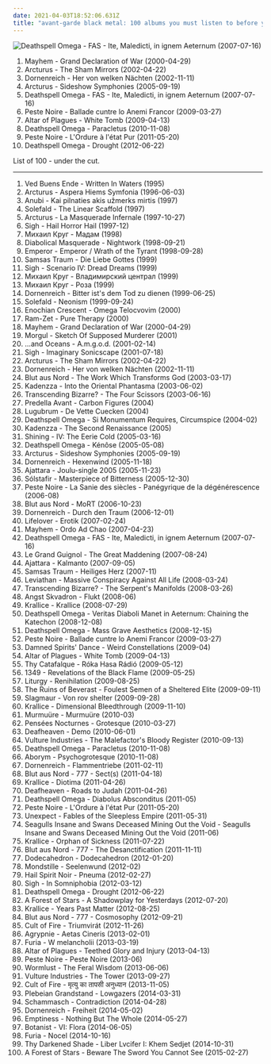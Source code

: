 ```yaml
---
date: 2021-04-03T18:52:06.631Z
title: "avant-garde black metal: 100 albums you must listen to before you die"
---
```

![Deathspell Omega - FAS - Ite, Maledicti, in ignem Aeternum (2007-07-16)](http://coverartarchive.org/release/98ed235a-2f5c-44e9-8f94-1373fcd7dc4e/1981275082-500.jpg "Deathspell Omega - FAS - Ite, Maledicti, in ignem Aeternum (2007-07-16)")
<ol class="albums">
<li data-cover="http://coverartarchive.org/release/12e3767d-d674-4150-bc52-9d197c7778c1/13866484117-500.jpg" data-tags="black metal" role="button">Mayhem - Grand Declaration of War (2000-04-29)</li>
<li data-cover="https://img.discogs.com/GYhZ7K6fOzCcdRdNDHBJZJ74sHU=/fit-in/280x278/filters:strip_icc():format(jpeg):mode_rgb():quality(90)/discogs-images/R-2349420-1278742285.jpeg.jpg" data-tags="avant-garde metal, progressive metal" role="button">Arcturus - The Sham Mirrors (2002-04-22)</li>
<li data-cover="http://coverartarchive.org/release/fb617532-242d-4fb3-8c2f-99182c81c853/13549940233-500.jpg" data-tags="black metal, melodic black metal" role="button">Dornenreich - Her von welken Nächten (2002-11-11)</li>
<li data-cover="http://coverartarchive.org/release/b3c03147-9b30-4fda-88ea-44fe6718d288/15541386321-500.jpg" data-tags="avant-garde metal, progressive metal" role="button">Arcturus - Sideshow Symphonies (2005-09-19)</li>
<li data-cover="http://coverartarchive.org/release/98ed235a-2f5c-44e9-8f94-1373fcd7dc4e/1981275082-500.jpg" data-tags="black metal" role="button">Deathspell Omega - FAS - Ite, Maledicti, in ignem Aeternum (2007-07-16)</li>
<li data-cover="http://coverartarchive.org/release/1eb43f46-8361-48cd-a4d2-bc4b47430e2c/2198762268-500.jpg" data-tags="black metal" role="button">Peste Noire - Ballade cuntre lo Anemi Francor (2009-03-27)</li>
<li data-cover="http://coverartarchive.org/release/508cd265-21f1-4e9c-a995-ecc620bbd53f/2663399057-500.jpg" data-tags="black metal, atmospheric black metal" role="button">Altar of Plagues - White Tomb (2009-04-13)</li>
<li data-cover="http://coverartarchive.org/release/38fc41d1-a027-42f5-9422-73efd50612de/1969541959-500.jpg" data-tags="black metal" role="button">Deathspell Omega - Paracletus (2010-11-08)</li>
<li data-cover="http://coverartarchive.org/release/5a8e9053-a923-4adf-8866-576270a6ccb7/1223508809-500.jpg" data-tags="black metal, avant-garde black metal, post-black metal, experimental" role="button">Peste Noire - L'Ordure à l'état Pur (2011-05-20)</li>
<li data-cover="https://via.placeholder.com/450" data-tags="black metal" role="button">Deathspell Omega - Drought (2012-06-22)</li>
</ol>
List of 100 - under the cut.
<!-- more -->

_________________

<ol class="albums">
<li data-cover="http://coverartarchive.org/release/9cef27a5-992b-4297-ade4-a107b2c2c2bd/15269986537-500.jpg" data-tags="black metal, progressive metal" role="button">
Ved Buens Ende - Written In Waters (1995)
</li>
<li data-cover="https://img.discogs.com/PET2jzdLAHFifRSonHwKZ7eJ6ck=/fit-in/600x600/filters:strip_icc():format(jpeg):mode_rgb():quality(90)/discogs-images/R-400951-1507214250-9127.jpeg.jpg" data-tags="black metal" role="button">
Arcturus - Aspera Hiems Symfonia (1996-06-03)
</li>
<li data-cover="https://via.placeholder.com/450" data-tags="avant-garde metal, avant-garde black metal" role="button">
Anubi - Kai pilnaties akis užmerks mirtis (1997)
</li>
<li data-cover="http://coverartarchive.org/release/74020eb9-4860-4c6c-8126-af55689a9b22/14993934735-500.jpg" data-tags="black metal, avant-garde metal" role="button">
Solefald - The Linear Scaffold (1997)
</li>
<li data-cover="http://coverartarchive.org/release/641293ff-c29e-483c-8f79-b07eab011344/6167514371-500.jpg" data-tags="avant-garde metal" role="button">
Arcturus - La Masquerade Infernale (1997-10-27)
</li>
<li data-cover="http://coverartarchive.org/release/50b9a8dc-fb9b-4872-839d-44ce9ec5a978/25640443565-500.jpg" data-tags="black metal, progressive metal, avant-garde metal" role="button">
Sigh - Hail Horror Hail (1997-12)
</li>
<li data-cover="https://via.placeholder.com/450" data-tags="atmospheric black metal, avant-garde black metal, true black metal, orthodox black metal, russian chanson, black shanson" role="button">
Михаил Круг - Мадам (1998)
</li>
<li data-cover="http://coverartarchive.org/release/757a25d7-2175-4b03-a13e-b634e721230b/19391920185-500.jpg" data-tags="black metal" role="button">
Diabolical Masquerade - Nightwork (1998-09-21)
</li>
<li data-cover="https://img.discogs.com/Nnpzs1vfIx83Hf7bz1QAPCULnA8=/fit-in/600x600/filters:strip_icc():format(jpeg):mode_rgb():quality(90)/discogs-images/R-398523-1167870757.jpeg.jpg" data-tags="black metal" role="button">
Emperor - Emperor / Wrath of the Tyrant (1998-09-28)
</li>
<li data-cover="http://coverartarchive.org/release/8e3f6d0d-ab30-4585-a05e-d7fb0f1bdfa5/17889690021-500.jpg" data-tags="black metal, gothic, gothic metal" role="button">
Samsas Traum - Die Liebe Gottes (1999)
</li>
<li data-cover="http://coverartarchive.org/release/c9c67f9d-de5c-42b8-b594-b7fc5f2df435/14204920860-500.jpg" data-tags="black metal, progressive metal, progressive black metal" role="button">
Sigh - Scenario IV: Dread Dreams (1999)
</li>
<li data-cover="https://via.placeholder.com/450" data-tags="chanson, atmospheric black metal, raw black metal, avant-garde black metal, true black metal, orthodox black metal, black shanson" role="button">
Михаил Круг - Владимирский централ (1999)
</li>
<li data-cover="https://via.placeholder.com/450" data-tags="atmospheric black metal, raw black metal, avant-garde black metal, true black metal, orthodox black metal, black shanson" role="button">
Михаил Круг - Роза (1999)
</li>
<li data-cover="https://img.discogs.com/TNd4JHAc_IFTvTJ67mKa0T_I9Mo=/fit-in/296x300/filters:strip_icc():format(jpeg):mode_rgb():quality(90)/discogs-images/R-1344097-1211355374.jpeg.jpg" data-tags="black metal" role="button">
Dornenreich - Bitter ist's dem Tod zu dienen (1999-06-25)
</li>
<li data-cover="https://img.discogs.com/uHJHUN9TOlxPQTZ6LVBCkeBS1zw=/fit-in/500x500/filters:strip_icc():format(jpeg):mode_rgb():quality(90)/discogs-images/R-2728844-1299949695.jpeg.jpg" data-tags="avant-garde metal" role="button">
Solefald - Neonism (1999-09-24)
</li>
<li data-cover="https://via.placeholder.com/450" data-tags="avant-garde black metal, black metal" role="button">
Enochian Crescent - Omega Telocvovim (2000)
</li>
<li data-cover="https://img.discogs.com/JtvIpkBpQdVFzyJhTe3Q0GyP7RE=/fit-in/600x600/filters:strip_icc():format(jpeg):mode_rgb():quality(90)/discogs-images/R-947722-1309533301.jpeg.jpg" data-tags="black metal, gothic metal" role="button">
Ram-Zet - Pure Therapy (2000)
</li>
<li data-cover="http://coverartarchive.org/release/12e3767d-d674-4150-bc52-9d197c7778c1/13866484117-500.jpg" data-tags="black metal" role="button">
Mayhem - Grand Declaration of War (2000-04-29)
</li>
<li data-cover="https://img.discogs.com/oDdMrmdYoTd4N8ivudi27yXSLpE=/fit-in/600x605/filters:strip_icc():format(jpeg):mode_rgb():quality(90)/discogs-images/R-2343012-1560775367-3547.jpeg.jpg" data-tags="black metal, symphonic black metal" role="button">
Morgul - Sketch Of Supposed Murderer (2001)
</li>
<li data-cover="http://coverartarchive.org/release/19d833ea-54b2-4ac0-822b-37d5a2839999/18639976578-500.jpg" data-tags="industrial black metal, industrial metal" role="button">
...and Oceans - A.m.g.o.d. (2001-02-14)
</li>
<li data-cover="http://coverartarchive.org/release/586892ba-92bb-4f69-b06b-edd71a48cd97/12966542161-500.jpg" data-tags="avant-garde metal, progressive metal, psychedelic" role="button">
Sigh - Imaginary Sonicscape (2001-07-18)
</li>
<li data-cover="https://img.discogs.com/GYhZ7K6fOzCcdRdNDHBJZJ74sHU=/fit-in/280x278/filters:strip_icc():format(jpeg):mode_rgb():quality(90)/discogs-images/R-2349420-1278742285.jpeg.jpg" data-tags="avant-garde metal, progressive metal" role="button">
Arcturus - The Sham Mirrors (2002-04-22)
</li>
<li data-cover="http://coverartarchive.org/release/fb617532-242d-4fb3-8c2f-99182c81c853/13549940233-500.jpg" data-tags="black metal, melodic black metal" role="button">
Dornenreich - Her von welken Nächten (2002-11-11)
</li>
<li data-cover="http://coverartarchive.org/release/3d4fc85f-fd33-34f5-9974-c58599edb290/1969312537-500.jpg" data-tags="black metal, atmospheric black metal" role="button">
Blut aus Nord - The Work Which Transforms God (2003-03-17)
</li>
<li data-cover="https://img.discogs.com/6xI_Wsr3rsYVkCczlATnOMbxLP0=/fit-in/600x598/filters:strip_icc():format(jpeg):mode_rgb():quality(90)/discogs-images/R-5504387-1395082042-9698.jpeg.jpg" data-tags="black metal, progressive black metal" role="button">
Kadenzza - Into the Oriental Phantasma (2003-06-02)
</li>
<li data-cover="https://img.discogs.com/uLE_t6ILeThnDaPgRfq17OH_v_4=/fit-in/600x600/filters:strip_icc():format(jpeg):mode_rgb():quality(90)/discogs-images/R-3205595-1320435223.jpeg.jpg" data-tags="black metal, progressive black metal, avant-garde black metal" role="button">
Transcending Bizarre? - The Four Scissors (2003-06-16)
</li>
<li data-cover="http://coverartarchive.org/release/1a352b3d-c0ca-4879-851d-68009cf793d2/3313299063-500.jpg" data-tags="avant-garde black metal, je dirai quelque jour vos naissances latentes" role="button">
Predella Avant - Carbon Figures (2004)
</li>
<li data-cover="https://img.discogs.com/_Jl86swP-IJKDZ05aZMHjHMysOU=/fit-in/600x590/filters:strip_icc():format(jpeg):mode_rgb():quality(90)/discogs-images/R-575112-1432604886-2396.jpeg.jpg" data-tags="avant-garde black metal" role="button">
Lugubrum - De Vette Cuecken (2004)
</li>
<li data-cover="https://via.placeholder.com/450" data-tags="black metal" role="button">
Deathspell Omega - Si Monumentum Requires, Circumspice (2004-02)
</li>
<li data-cover="https://via.placeholder.com/450" data-tags="avant-garde metal" role="button">
Kadenzza - The Second Renaissance (2005)
</li>
<li data-cover="http://coverartarchive.org/release/a74c5438-7887-4edc-950e-e734af918f43/21671803216-500.jpg" data-tags="black metal" role="button">
Shining - IV: The Eerie Cold (2005-03-16)
</li>
<li data-cover="http://coverartarchive.org/release/afc535b1-7cb7-4cb6-88c7-7390876cc41f/1981370319-500.jpg" data-tags="black metal" role="button">
Deathspell Omega - Kénôse (2005-05-08)
</li>
<li data-cover="http://coverartarchive.org/release/b3c03147-9b30-4fda-88ea-44fe6718d288/15541386321-500.jpg" data-tags="avant-garde metal, progressive metal" role="button">
Arcturus - Sideshow Symphonies (2005-09-19)
</li>
<li data-cover="https://img.discogs.com/F0HVUh_1f0T-RbSDYCNyWMjGiz0=/fit-in/273x300/filters:strip_icc():format(jpeg):mode_rgb():quality(90)/discogs-images/R-1938906-1253740479.jpeg.jpg" data-tags="black metal, acoustic" role="button">
Dornenreich - Hexenwind (2005-11-18)
</li>
<li data-cover="https://via.placeholder.com/450" data-tags="avant-garde black metal" role="button">
Ajattara - Joulu-single 2005 (2005-11-23)
</li>
<li data-cover="http://coverartarchive.org/release/cccebdc4-11d7-4650-8bbc-d39c3be45e9b/6115422720-500.jpg" data-tags="post-black metal, progressive metal" role="button">
Sólstafir - Masterpiece of Bitterness (2005-12-30)
</li>
<li data-cover="http://coverartarchive.org/release/17a846de-17d7-4bba-b628-ffecf724d5e1/6237246119-500.jpg" data-tags="black metal" role="button">
Peste Noire - La Sanie des siècles - Panégyrique de la dégénérescence (2006-08)
</li>
<li data-cover="http://coverartarchive.org/release/aaa514a1-c420-4558-9a0d-c20799269c45/5255983221-500.jpg" data-tags="black metal, ambient black metal, dark ambient, atmospheric black metal" role="button">
Blut aus Nord - MoRT (2006-10-23)
</li>
<li data-cover="https://img.discogs.com/BveOFWh0KLdZdaRA9Lvk36kMte0=/fit-in/600x665/filters:strip_icc():format(jpeg):mode_rgb():quality(90)/discogs-images/R-856704-1604065531-1893.jpeg.jpg" data-tags="black metal" role="button">
Dornenreich - Durch den Traum (2006-12-01)
</li>
<li data-cover="http://coverartarchive.org/release/eddac426-6a41-4f99-9388-57f5f95d7e1d/1061800706-500.jpg" data-tags="depressive rock, depressive black metal, black metal" role="button">
Lifelover - Erotik (2007-02-24)
</li>
<li data-cover="https://via.placeholder.com/450" data-tags="black metal" role="button">
Mayhem - Ordo Ad Chao (2007-04-23)
</li>
<li data-cover="http://coverartarchive.org/release/98ed235a-2f5c-44e9-8f94-1373fcd7dc4e/1981275082-500.jpg" data-tags="black metal" role="button">
Deathspell Omega - FAS - Ite, Maledicti, in ignem Aeternum (2007-07-16)
</li>
<li data-cover="https://img.discogs.com/ltS45dZLlfM6r_vH91DN3RNtTBY=/fit-in/300x300/filters:strip_icc():format(jpeg):mode_rgb():quality(90)/discogs-images/R-2784624-1300900453.jpeg.jpg" data-tags="symphonic black metal" role="button">
Le Grand Guignol - The Great Maddening (2007-08-24)
</li>
<li data-cover="https://img.discogs.com/IsfKji6Btl1-WFd-_SuDovceCh8=/fit-in/200x200/filters:strip_icc():format(jpeg):mode_rgb():quality(90)/discogs-images/R-1183991-1199072515.jpeg.jpg" data-tags="black metal, dark metal" role="button">
Ajattara - Kalmanto (2007-09-05)
</li>
<li data-cover="https://via.placeholder.com/450" data-tags="avant-garde black metal, pinossa soittimen vieressa, jeas-reinhoer-planned" role="button">
Samsas Traum - Heiliges Herz (2007-11)
</li>
<li data-cover="http://coverartarchive.org/release/0c301c29-fb31-4968-9ff9-b44433ed3f2a/2694524133-500.jpg" data-tags="black metal" role="button">
Leviathan - Massive Conspiracy Against All Life (2008-03-24)
</li>
<li data-cover="https://via.placeholder.com/450" data-tags="black metal" role="button">
Transcending Bizarre? - The Serpent's Manifolds (2008-03-26)
</li>
<li data-cover="https://via.placeholder.com/450" data-tags="black metal" role="button">
Angst Skvadron - Flukt (2008-06)
</li>
<li data-cover="http://coverartarchive.org/release/d99e08d4-7296-4caf-9aa8-def9985ad9a2/11356617677-500.jpg" data-tags="black metal" role="button">
Krallice - Krallice (2008-07-29)
</li>
<li data-cover="http://coverartarchive.org/release/6c3f4271-c8c3-3aa2-8567-f9f92f06843e/1969579047-500.jpg" data-tags="black metal" role="button">
Deathspell Omega - Veritas Diaboli Manet in Aeternum: Chaining the Katechon (2008-12-08)
</li>
<li data-cover="http://coverartarchive.org/release/98bc556d-1e43-4759-8f3a-95debe32e5c6/1969367104-500.jpg" data-tags="black metal" role="button">
Deathspell Omega - Mass Grave Aesthetics (2008-12-15)
</li>
<li data-cover="http://coverartarchive.org/release/1eb43f46-8361-48cd-a4d2-bc4b47430e2c/2198762268-500.jpg" data-tags="black metal" role="button">
Peste Noire - Ballade cuntre lo Anemi Francor (2009-03-27)
</li>
<li data-cover="https://img.discogs.com/Umvi-NlZY_eL-NrkqKTQOQh7_w8=/fit-in/400x400/filters:strip_icc():format(jpeg):mode_rgb():quality(90)/discogs-images/R-4534774-1367653274-7085.jpeg.jpg" data-tags="progressive metal, avant-garde metal, avant-garde black metal" role="button">
Damned Spirits' Dance - Weird Constellations (2009-04)
</li>
<li data-cover="http://coverartarchive.org/release/508cd265-21f1-4e9c-a995-ecc620bbd53f/2663399057-500.jpg" data-tags="black metal, atmospheric black metal" role="button">
Altar of Plagues - White Tomb (2009-04-13)
</li>
<li data-cover="http://coverartarchive.org/release/a2f48af0-f0a6-4368-9a11-4282d0a30dc3/10081496959-500.jpg" data-tags="avant-garde metal, black metal" role="button">
Thy Catafalque - Róka Hasa Rádió (2009-05-12)
</li>
<li data-cover="https://img.discogs.com/CkBSsvg2C8X1iWgsZLpkqZEGXq0=/fit-in/150x150/filters:strip_icc():format(jpeg):mode_rgb():quality(90)/discogs-images/R-6141682-1412114317-4162.jpeg.jpg" data-tags="black metal" role="button">
1349 - Revelations of the Black Flame (2009-05-25)
</li>
<li data-cover="https://img.discogs.com/z93hsXJ-FG20W1WGYtQirXrMWUs=/fit-in/400x400/filters:strip_icc():format(jpeg):mode_rgb():quality(90)/discogs-images/R-2098063-1263865182.jpeg.jpg" data-tags="black metal" role="button">
Liturgy - Renihilation (2009-08-25)
</li>
<li data-cover="https://img.discogs.com/V-nRozPqVAqzJU7GfhpWnjFlk8Y=/fit-in/600x597/filters:strip_icc():format(jpeg):mode_rgb():quality(90)/discogs-images/R-1945225-1432399990-8604.jpeg.jpg" data-tags="atmospheric black metal, van" role="button">
The Ruins of Beverast - Foulest Semen of a Sheltered Elite (2009-09-11)
</li>
<li data-cover="http://coverartarchive.org/release/ee514ec5-bb77-4704-a314-67f8be8f6f1c/12274788716-500.jpg" data-tags="metal, industrial black metal" role="button">
Slagmaur - Von rov shelter (2009-09-28)
</li>
<li data-cover="http://coverartarchive.org/release/39fec153-c55a-4b18-88b3-885260374ffc/11356273648-500.jpg" data-tags="black metal" role="button">
Krallice - Dimensional Bleedthrough (2009-11-10)
</li>
<li data-cover="http://coverartarchive.org/release/49b07c4d-f30a-418f-8959-bad1d10b4f31/3489902727-500.jpg" data-tags="black metal, ambient" role="button">
Murmuüre - Murmuüre (2010-03)
</li>
<li data-cover="https://img.discogs.com/rKf6Z_8TpbThg6XiunREEWjRTBE=/fit-in/600x602/filters:strip_icc():format(jpeg):mode_rgb():quality(90)/discogs-images/R-3218058-1396524863-8801.jpeg.jpg" data-tags="black metal, depressive black metal" role="button">
Pensées Nocturnes - Grotesque (2010-03-27)
</li>
<li data-cover="http://coverartarchive.org/release/df822457-1a3f-4806-86fe-143d3ce09f65/7983414746-500.jpg" data-tags="post-black metal, female fronted metal, hair metal, skinhead, reggaeton, female vocalist, queercore, rac, goregrind, homocore, deathcore, brutal death metal, nsbm, deathgrind, crunkcore, brutal deathcore, national socialist black metal, fashioncore, antifa, moshcore, music to suck cock to, homoerotic, music to have anal sex to, crimes against humanity" role="button">
Deafheaven - Demo (2010-06-01)
</li>
<li data-cover="http://coverartarchive.org/release/328bdefc-496a-4671-b87a-e6918c75a5dd/8809240156-500.jpg" data-tags="progressive metal, black metal, avant-garde black metal" role="button">
Vulture Industries - The Malefactor's Bloody Register (2010-09-13)
</li>
<li data-cover="http://coverartarchive.org/release/38fc41d1-a027-42f5-9422-73efd50612de/1969541959-500.jpg" data-tags="black metal" role="button">
Deathspell Omega - Paracletus (2010-11-08)
</li>
<li data-cover="http://coverartarchive.org/release/13525aaa-3c23-47a2-8d8d-be1f61a716f5/7626249180-500.jpg" data-tags="black metal, metal, progressive metal, industrial metal, avant-garde black metal, industrial black metal" role="button">
Aborym - Psychogrotesque (2010-11-08)
</li>
<li data-cover="https://img.discogs.com/MNjpvM12TcXNaBdZ713VcJxbTRA=/fit-in/582x599/filters:strip_icc():format(jpeg):mode_rgb():quality(90)/discogs-images/R-2716646-1329991758.jpeg.jpg" data-tags="black metal" role="button">
Dornenreich - Flammentriebe (2011-02-11)
</li>
<li data-cover="http://coverartarchive.org/release/bb33f4ad-af8d-4515-b4ba-57241a47333f/3828317945-500.jpg" data-tags="black metal, atmospheric black metal, industrial black metal" role="button">
Blut aus Nord - 777 - Sect(s) (2011-04-18)
</li>
<li data-cover="http://coverartarchive.org/release/ee632194-3255-485b-936c-dc3654066cf8/11356172981-500.jpg" data-tags="black metal, progressive black metal" role="button">
Krallice - Diotima (2011-04-26)
</li>
<li data-cover="http://coverartarchive.org/release/e6b250b5-d81f-4303-95c0-460e1c3ce897/17498799005-500.jpg" data-tags="atmospheric black metal, black metal, post-rock" role="button">
Deafheaven - Roads to Judah (2011-04-26)
</li>
<li data-cover="http://coverartarchive.org/release/6b08665f-e562-4659-b345-9316d9f9eb83/1969337611-500.jpg" data-tags="black metal, progressive black metal" role="button">
Deathspell Omega - Diabolus Absconditus (2011-05)
</li>
<li data-cover="http://coverartarchive.org/release/5a8e9053-a923-4adf-8866-576270a6ccb7/1223508809-500.jpg" data-tags="black metal, avant-garde black metal, post-black metal, experimental" role="button">
Peste Noire - L'Ordure à l'état Pur (2011-05-20)
</li>
<li data-cover="http://coverartarchive.org/release/a06684e3-f175-42cf-a4cf-44c77530b18d/4803942518-500.jpg" data-tags="avant-garde metal" role="button">
Unexpect - Fables of the Sleepless Empire (2011-05-31)
</li>
<li data-cover="http://coverartarchive.org/release/22845a08-582f-499f-a3c2-3106688e5cbd/21505204915-500.jpg" data-tags="black metal, post-black metal" role="button">
Seagulls Insane and Swans Deceased Mining Out the Void - Seagulls Insane and Swans Deceased Mining Out the Void (2011-06)
</li>
<li data-cover="http://coverartarchive.org/release/d0f195cf-3005-4ce4-a9b5-bb9b7f88a43d/4701762532-500.jpg" data-tags="black metal, atmospheric black metal, progressive black metal, avant-garde black metal, usa black metal" role="button">
Krallice - Orphan of Sickness (2011-07-22)
</li>
<li data-cover="http://coverartarchive.org/release/4296058d-8e55-4ec2-ac43-1216b05c93e8/1969287251-500.jpg" data-tags="black metal, industrial metal" role="button">
Blut aus Nord - 777 - The Desanctification (2011-11-11)
</li>
<li data-cover="https://via.placeholder.com/450" data-tags="black metal" role="button">
Dodecahedron - Dodecahedron (2012-01-20)
</li>
<li data-cover="http://coverartarchive.org/release/6e71d34d-0587-448c-916a-6d9ce7809aaf/7650597740-500.jpg" data-tags="black metal, avant-garde black metal, austrian black metal" role="button">
Mondstille - Seelenwund (2012-02)
</li>
<li data-cover="http://coverartarchive.org/release/214cd188-76b0-4af4-b306-0be1c8f25827/4836057519-500.jpg" data-tags="black metal" role="button">
Hail Spirit Noir - Pneuma (2012-02-27)
</li>
<li data-cover="http://coverartarchive.org/release/0a4f291c-49a1-4fae-be85-1358b76af9ce/6766463757-500.jpg" data-tags="black metal, progressive metal, avant-garde metal" role="button">
Sigh - In Somniphobia (2012-03-12)
</li>
<li data-cover="https://via.placeholder.com/450" data-tags="black metal" role="button">
Deathspell Omega - Drought (2012-06-22)
</li>
<li data-cover="https://img.discogs.com/3DX5Za6m8nZuYaYO1FNQh_c1DeM=/fit-in/569x599/filters:strip_icc():format(jpeg):mode_rgb():quality(90)/discogs-images/R-3754196-1357665507-2889.jpeg.jpg" data-tags="melodic black metal" role="button">
A Forest of Stars - A Shadowplay for Yesterdays (2012-07-20)
</li>
<li data-cover="https://img.discogs.com/tzVxK6N7xgQFhn84zuJgwzXLQKA=/fit-in/350x350/filters:strip_icc():format(jpeg):mode_rgb():quality(90)/discogs-images/R-3824531-1345873124-4176.jpeg.jpg" data-tags="atmospheric black metal, progressive black metal, space black metal" role="button">
Krallice - Years Past Matter (2012-08-25)
</li>
<li data-cover="http://coverartarchive.org/release/168700e3-0160-4793-b123-7abd8aafd86c/2220297744-500.jpg" data-tags="atmospheric black metal, post-black metal" role="button">
Blut aus Nord - 777 - Cosmosophy (2012-09-21)
</li>
<li data-cover="http://coverartarchive.org/release/2b495082-0495-4ce3-afcb-00ca1696efdb/7979037188-500.jpg" data-tags="2012" role="button">
Cult of Fire - Triumvirát (2012-11-26)
</li>
<li data-cover="https://img.discogs.com/C3A48UioFBSfstr4_uo6ja02YT8=/fit-in/520x520/filters:strip_icc():format(jpeg):mode_rgb():quality(90)/discogs-images/R-4347225-1362417462-4353.jpeg.jpg" data-tags="black metal" role="button">
Agrypnie - Aetas Cineris (2013-02-01)
</li>
<li data-cover="https://via.placeholder.com/450" data-tags="black metal" role="button">
Furia - W melancholii (2013-03-19)
</li>
<li data-cover="http://coverartarchive.org/release/d4180adc-c684-4487-a7f4-4cd9ad567cde/21105860643-500.jpg" data-tags="black metal, atmospheric black metal" role="button">
Altar of Plagues - Teethed Glory and Injury (2013-04-13)
</li>
<li data-cover="http://coverartarchive.org/release/84a7012e-4859-4577-8db7-b227d83a8f70/4647797966-500.jpg" data-tags="black metal, avant-garde black metal" role="button">
Peste Noire - Peste Noire (2013-06)
</li>
<li data-cover="http://coverartarchive.org/release/d6e9931a-ff74-4bdd-9011-a7ac10edac18/12057122680-500.jpg" data-tags="2013, avant-garde black metal" role="button">
Wormlust - The Feral Wisdom (2013-06-06)
</li>
<li data-cover="http://coverartarchive.org/release/681e36f2-442c-43dd-aad4-93ca98f14c14/7836195165-500.jpg" data-tags="progressive metal, 2013, avant-garde metal" role="button">
Vulture Industries - The Tower (2013-09-27)
</li>
<li data-cover="http://coverartarchive.org/release/6547097f-30d9-4cea-9b91-1c857bcfebbb/7568979011-500.jpg" data-tags="black metal" role="button">
Cult of Fire - मृत्यु का तापसी अनुध्यान (2013-11-05)
</li>
<li data-cover="http://coverartarchive.org/release/62841b29-08fa-46f0-bc83-26b1623abfe4/7546717875-500.jpg" data-tags="black metal, metal, dissonant metal" role="button">
Plebeian Grandstand - Lowgazers (2014-03-31)
</li>
<li data-cover="http://coverartarchive.org/release/0b4f4866-8b0a-4f03-9b27-4288744e50d9/8378827122-500.jpg" data-tags="black metal, death metal, avant-garde black metal, orthodox black metal, avant-garde death metal" role="button">
Schammasch - Contradiction (2014-04-28)
</li>
<li data-cover="http://coverartarchive.org/release/801e18a2-2e20-4344-972a-943fe74a50e8/13550075712-500.jpg" data-tags="neofolk" role="button">
Dornenreich - Freiheit (2014-05-02)
</li>
<li data-cover="http://coverartarchive.org/release/41ba0c7a-a81e-4bd1-8af3-6aaa26f0a918/9370253436-500.jpg" data-tags="death metal, dark metal" role="button">
Emptiness - Nothing But The Whole (2014-05-27)
</li>
<li data-cover="http://coverartarchive.org/release/0e5f1113-fb16-467d-96c0-8ab8e78b5bb3/8034136882-500.jpg" data-tags="folk metal" role="button">
Botanist - VI: Flora (2014-06-05)
</li>
<li data-cover="http://coverartarchive.org/release/f8b3c6b5-41ee-4d40-843f-4f12f8f56c69/8674935013-500.jpg" data-tags="black metal, polish, polish black metal" role="button">
Furia - Nocel (2014-10-16)
</li>
<li data-cover="http://coverartarchive.org/release/5f64fab3-8b5d-4e63-9ea4-e5161dfc5f3f/8904895966-500.jpg" data-tags="black metal, orthodox black metal" role="button">
Thy Darkened Shade - Liber Lvcifer I: Khem Sedjet (2014-10-31)
</li>
<li data-cover="http://coverartarchive.org/release/df80ae99-ac2e-4508-91f0-48cd97c07544/9175102018-500.jpg" data-tags="uk, avant-garde metal, atmospheric black metal, progressive black metal" role="button">
A Forest of Stars - Beware The Sword You Cannot See (2015-02-27)
</li>
</ol>
